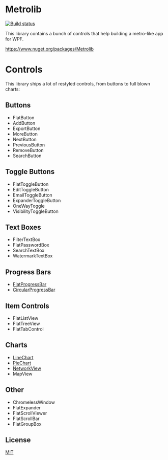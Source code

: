 # Metrolib

[![Build status](https://ci.appveyor.com/api/projects/status/diccm1fst35n9xy7?svg=true)](https://ci.appveyor.com/project/Kittyfisto/metrolib)

This library contains a bunch of controls that help building a metro-like app for WPF.

https://www.nuget.org/packages/Metrolib

# Controls

This library ships a lot of restyled controls, from buttons to full blown charts:

## Buttons
* FlatButton
* AddButton
* ExportButton
* MoreButton
* NextButton
* PreviousButton
* RemoveButton
* SearchButton

## Toggle Buttons
* FlatToggleButton
* EditToggleButton
* EmailToggleButton
* ExpanderToggleButton
* OneWayToggle
* VisibilityToggleButton

## Text Boxes
* FilterTextBox
* FlatPasswordBox
* SearchTextBox
* WatermarkTextBox

## Progress Bars
* [FlatProgressBar](Samples/FlatProgressBar/Description.md)
* [CircularProgressBar](Samples/CircularProgressBar/Description.md)

## Item Controls
* FlatListView
* FlatTreeView
* FlatTabControl

## Charts
* [LineChart](Samples/LineChart/Description.md)
* [PieChart](Samples/PieChart/Description.md)
* [NetworkView](Samples/NetworkView/Description.md)
* MapView

## Other
* ChromelessWindow
* FlatExpander
* FlatScrollViewer
* FlatScrollBar
* FlatGroupBox

## License

[MIT](http://opensource.org/licenses/MIT)
